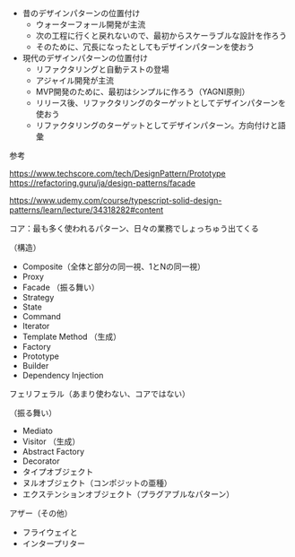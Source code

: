 - 昔のデザインパターンの位置付け
	- ウォーターフォール開発が主流
	- 次の工程に行くと戻れないので、最初からスケーラブルな設計を作ろう
	- そのために、冗長になったとしてもデザインパターンを使おう
- 現代のデザインパターンの位置付け
	- リファクタリングと自動テストの登場
	- アジャイル開発が主流
	- MVP開発のために、最初はシンプルに作ろう（YAGNI原則）
	- リリース後、リファクタリングのターゲットとしてデザインパターンを使おう
	- リファクタリングのターゲットとしてデザインパターン。方向付けと語彙


参考

https://www.techscore.com/tech/DesignPattern/Prototype
https://refactoring.guru/ja/design-patterns/facade

https://www.udemy.com/course/typescript-solid-design-patterns/learn/lecture/34318282#content
 
  
コア：最も多く使われるパターン、日々の業務でしょっちゅう出てくる

（構造）
- Composite（全体と部分の同一視、1とNの同一視）
- Proxy
- Facade
（振る舞い）
- Strategy
- State
- Command
- Iterator
- Template Method
（生成）
- Factory
- Prototype
- Builder
- Dependency Injection

フェリフェラル（あまり使わない、コアではない）

（振る舞い）
- Mediato
- Visitor
（生成）
- Abstract Factory
- Decorator
- タイプオブジェクト
- ヌルオブジェクト（コンポジットの亜種）
- エクステンションオブジェクト（プラグアブルなパターン）

アザー（その他）
- フライウェイと
- インタープリター
